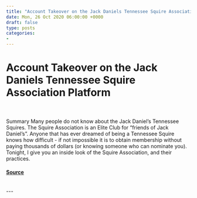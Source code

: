 ```yaml
---
title: "Account Takeover on the Jack Daniels Tennessee Squire Association Platform"
date: Mon, 26 Oct 2020 06:00:00 +0000
draft: false
type: posts
categories: 
- 
---
```

# Account Takeover on the Jack Daniels Tennessee Squire Association Platform

<br/>

<br/>
Summary Many people do not know about the Jack Daniel’s Tennessee Squires. The Squire Association is an Elite Club for “friends of Jack Daniel’s”. Anyone that has ever dreamed of being a Tennessee Squire knows how difficult - if not impossible it is to obtain membership without paying thousands of dollars (or knowing someone who can nominate you). Tonight, I give you an inside look of the Squire Association, and their practices.

#### [Source](https://johnjhacking.com/blog/tennessee-squire-account-takeover/)

<br/>
---
